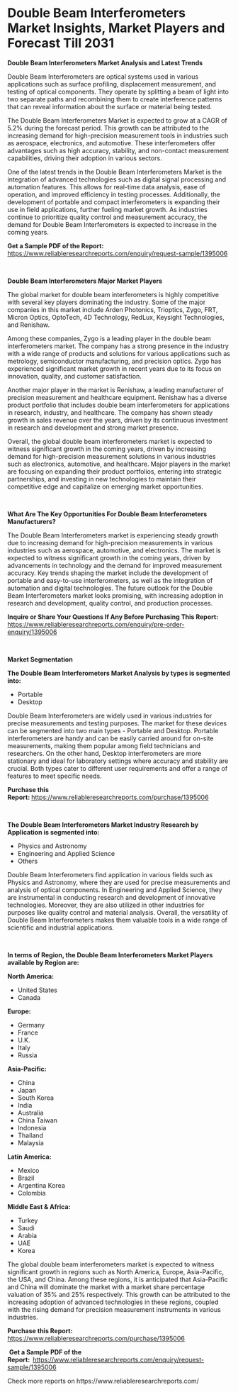 <p><h1>Double Beam Interferometers Market Insights, Market Players and Forecast Till 2031</h1></p><p><strong>Double Beam Interferometers Market Analysis and Latest Trends</strong></p>
<p><p>Double Beam Interferometers are optical systems used in various applications such as surface profiling, displacement measurement, and testing of optical components. They operate by splitting a beam of light into two separate paths and recombining them to create interference patterns that can reveal information about the surface or material being tested.</p><p>The Double Beam Interferometers Market is expected to grow at a CAGR of 5.2% during the forecast period. This growth can be attributed to the increasing demand for high-precision measurement tools in industries such as aerospace, electronics, and automotive. These interferometers offer advantages such as high accuracy, stability, and non-contact measurement capabilities, driving their adoption in various sectors.</p><p>One of the latest trends in the Double Beam Interferometers Market is the integration of advanced technologies such as digital signal processing and automation features. This allows for real-time data analysis, ease of operation, and improved efficiency in testing processes. Additionally, the development of portable and compact interferometers is expanding their use in field applications, further fueling market growth. As industries continue to prioritize quality control and measurement accuracy, the demand for Double Beam Interferometers is expected to increase in the coming years.</p></p>
<p><strong>Get a Sample PDF of the Report:&nbsp;</strong> <a href="https://www.reliableresearchreports.com/enquiry/request-sample/1395006">https://www.reliableresearchreports.com/enquiry/request-sample/1395006</a></p>
<p>&nbsp;</p>
<p><strong>Double Beam Interferometers Major Market Players</strong></p>
<p><p>The global market for double beam interferometers is highly competitive with several key players dominating the industry. Some of the major companies in this market include Arden Photonics, Trioptics, Zygo, FRT, Micron Optics, OptoTech, 4D Technology, RedLux, Keysight Technologies, and Renishaw.</p><p>Among these companies, Zygo is a leading player in the double beam interferometers market. The company has a strong presence in the industry with a wide range of products and solutions for various applications such as metrology, semiconductor manufacturing, and precision optics. Zygo has experienced significant market growth in recent years due to its focus on innovation, quality, and customer satisfaction.</p><p>Another major player in the market is Renishaw, a leading manufacturer of precision measurement and healthcare equipment. Renishaw has a diverse product portfolio that includes double beam interferometers for applications in research, industry, and healthcare. The company has shown steady growth in sales revenue over the years, driven by its continuous investment in research and development and strong market presence.</p><p>Overall, the global double beam interferometers market is expected to witness significant growth in the coming years, driven by increasing demand for high-precision measurement solutions in various industries such as electronics, automotive, and healthcare. Major players in the market are focusing on expanding their product portfolios, entering into strategic partnerships, and investing in new technologies to maintain their competitive edge and capitalize on emerging market opportunities.</p></p>
<p>&nbsp;</p>
<p><strong>What Are The Key Opportunities For Double Beam Interferometers Manufacturers?</strong></p>
<p><p>The Double Beam Interferometers market is experiencing steady growth due to increasing demand for high-precision measurements in various industries such as aerospace, automotive, and electronics. The market is expected to witness significant growth in the coming years, driven by advancements in technology and the demand for improved measurement accuracy. Key trends shaping the market include the development of portable and easy-to-use interferometers, as well as the integration of automation and digital technologies. The future outlook for the Double Beam Interferometers market looks promising, with increasing adoption in research and development, quality control, and production processes.</p></p>
<p><strong>Inquire or Share Your Questions If Any Before Purchasing This Report:</strong> <a href="https://www.reliableresearchreports.com/enquiry/pre-order-enquiry/1395006">https://www.reliableresearchreports.com/enquiry/pre-order-enquiry/1395006</a></p>
<p>&nbsp;</p>
<p><strong>Market Segmentation</strong></p>
<p><strong>The Double Beam Interferometers Market Analysis by types is segmented into:</strong></p>
<p><ul><li>Portable</li><li>Desktop</li></ul></p>
<p><p>Double Beam Interferometers are widely used in various industries for precise measurements and testing purposes. The market for these devices can be segmented into two main types - Portable and Desktop. Portable interferometers are handy and can be easily carried around for on-site measurements, making them popular among field technicians and researchers. On the other hand, Desktop interferometers are more stationary and ideal for laboratory settings where accuracy and stability are crucial. Both types cater to different user requirements and offer a range of features to meet specific needs.</p></p>
<p><strong>Purchase this Report:&nbsp;</strong><a href="https://www.reliableresearchreports.com/purchase/1395006">https://www.reliableresearchreports.com/purchase/1395006</a></p>
<p>&nbsp;</p>
<p><strong>The Double Beam Interferometers Market Industry Research by Application is segmented into:</strong></p>
<p><ul><li>Physics and Astronomy</li><li>Engineering and Applied Science</li><li>Others</li></ul></p>
<p><p>Double Beam Interferometers find application in various fields such as Physics and Astronomy, where they are used for precise measurements and analysis of optical components. In Engineering and Applied Science, they are instrumental in conducting research and development of innovative technologies. Moreover, they are also utilized in other industries for purposes like quality control and material analysis. Overall, the versatility of Double Beam Interferometers makes them valuable tools in a wide range of scientific and industrial applications.</p></p>
<p>&nbsp;</p>
<p><strong>In terms of Region, the Double Beam Interferometers Market Players available by Region are:</strong></p>
<p>
    <p> <strong> North America: </strong>
        <ul>
            <li>United States</li>
            <li>Canada</li>
        </ul>
        </p> 
    <p> <strong> Europe: </strong>
        <ul>
            <li>Germany</li>
            <li>France</li>
            <li>U.K.</li>
            <li>Italy</li>
            <li>Russia</li>
        </ul>
        </p> 
    <p> <strong> Asia-Pacific: </strong>
        <ul>
            <li>China</li>
            <li>Japan</li>
            <li>South Korea</li>
            <li>India</li>
            <li>Australia</li>
            <li>China Taiwan</li>
            <li>Indonesia</li>
            <li>Thailand</li>
            <li>Malaysia</li>
        </ul>
        </p> 
    <p> <strong> Latin America: </strong>
        <ul>
            <li>Mexico</li>
            <li>Brazil</li>
            <li>Argentina Korea</li>
            <li>Colombia</li>
        </ul>
        </p> 
    <p> <strong> Middle East & Africa: </strong>
        <ul>
            <li>Turkey</li>
            <li>Saudi</li>
            <li>Arabia</li>
            <li>UAE</li>
            <li>Korea</li>
        </ul>
    </p>
    </p>
<p><p>The global double beam interferometers market is expected to witness significant growth in regions such as North America, Europe, Asia-Pacific, the USA, and China. Among these regions, it is anticipated that Asia-Pacific and China will dominate the market with a market share percentage valuation of 35% and 25% respectively. This growth can be attributed to the increasing adoption of advanced technologies in these regions, coupled with the rising demand for precision measurement instruments in various industries.</p></p>
<p><strong>Purchase this Report: </strong><a href="https://www.reliableresearchreports.com/purchase/1395006">https://www.reliableresearchreports.com/purchase/1395006</a></p>
<p>&nbsp;<strong>Get a Sample PDF of the Report:&nbsp;&nbsp;</strong><a href="https://www.reliableresearchreports.com/enquiry/request-sample/1395006">https://www.reliableresearchreports.com/enquiry/request-sample/1395006</a></p>
<p><strong></strong></p>
<p>Check more reports on https://www.reliableresearchreports.com/</p>
